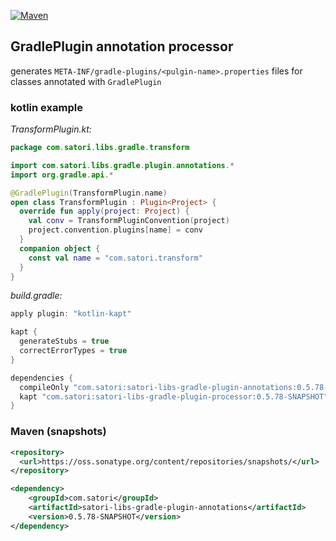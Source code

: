 [![Maven](https://img.shields.io/nexus/s/https/oss.sonatype.org/com.satori/satori-libs-gradle-plugin-annotations.svg)](https://oss.sonatype.org/content/repositories/snapshots/com/satori/satori-libs-gradle-plugin-annotations/0.5.78-SNAPSHOT/)
## GradlePlugin annotation processor 

generates `META-INF/gradle-plugins/<pulgin-name>.properties` files for classes annotated with `GradlePlugin`  



### kotlin example
*TransformPlugin.kt:*
```kotlin
package com.satori.libs.gradle.transform

import com.satori.libs.gradle.plugin.annotations.*
import org.gradle.api.*

@GradlePlugin(TransformPlugin.name)
open class TransformPlugin : Plugin<Project> {
  override fun apply(project: Project) {
    val conv = TransformPluginConvention(project)
    project.convention.plugins[name] = conv
  }
  companion object {
    const val name = "com.satori.transform"
  }
}
```

*build.gradle:*
```gradle
apply plugin: "kotlin-kapt"

kapt {
  generateStubs = true
  correctErrorTypes = true
}

dependencies {
  compileOnly "com.satori:satori-libs-gradle-plugin-annotations:0.5.78-SNAPSHOT"
  kapt "com.satori:satori-libs-gradle-plugin-processor:0.5.78-SNAPSHOT"
}
```


### Maven (snapshots)
```xml
<repository>
  <url>https://oss.sonatype.org/content/repositories/snapshots/</url>
</repository>
```
```xml
<dependency>
    <groupId>com.satori</groupId>
    <artifactId>satori-libs-gradle-plugin-annotations</artifactId>
    <version>0.5.78-SNAPSHOT</version>
</dependency>
```
